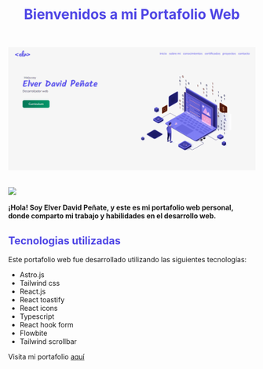<h1 style="color:#4f46e5; font-weight: 700;text-align: center;">Bienvenidos a mi Portafolio Web</h1>
<br/>

![portafolio web](./public/portafolio-image.png)

<br/>
<img src="https://user-images.githubusercontent.com/73097560/115834477-dbab4500-a447-11eb-908a-139a6edaec5c.gif">

<b>¡Hola! Soy Elver David Peñate, y este es mi portafolio web personal, donde comparto mi trabajo y habilidades en el desarrollo web.</b>

<h2 style="color:#4f46e5">Tecnologias utilizadas</h2>

Este portafolio web fue desarrollado utilizando las siguientes tecnologías:

- Astro.js
- Tailwind css
- React.js
- React toastify
- React icons
- Typescript
- React hook form
- Flowbite
- Tailwind scrollbar

Visita mi portafolio [aquí](https://elvportafolio.website)
